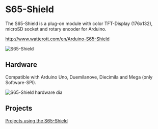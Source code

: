 # S65-Shield
The S65-Shield is a plug-on module with color TFT-Display (176x132), microSD socket and rotary encoder for Arduino.

<http://www.watterott.com/en/Arduino-S65-Shield>

![S65-Shield](https://raw.github.com/watterott/S65-Shield/master/img/s65-shield.jpg)


## Hardware
Compatible with Arduino Uno, Duemilanove, Diecimila and Mega (only Software-SPI).

![S65-Shield hardware dia](https://raw.github.com/watterott/S65-Shield/master/img/hw_dia.png)


## Projects
[Projects using the S65-Shield](https://github.com/watterott/S65-Shield/blob/master/Projects.md)
